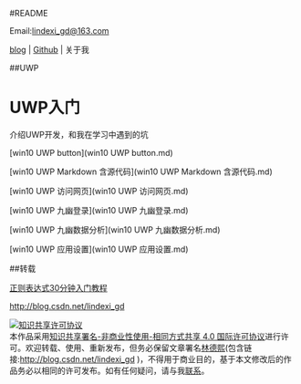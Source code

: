 ﻿#README

Email:[lindexi_gd@163.com](mailto:lindexi_gd@163.com)

[blog](http://blog.csdn.net/lindexi_gd/) | [Github](http://github.com/lindexi/) | 关于我

##UWP

UWP入门
=======

介绍UWP开发，和我在学习中遇到的坑

[win10 UWP button](win10 UWP button.md)

[win10 UWP Markdown 含源代码](win10 UWP Markdown 含源代码.md)

[win10 UWP 访问网页](win10 UWP 访问网页.md)

[win10 UWP 九幽登录](win10 UWP 九幽登录.md)

[win10 UWP 九幽数据分析](win10 UWP 九幽数据分析.md)

[win10 UWP 应用设置](win10 UWP 应用设置.md)

[](.md)

##转载

[正则表达式30分钟入门教程](正则表达式30分钟入门教程.md)

http://blog.csdn.net/lindexi_gd

<a rel="license" href="http://creativecommons.org/licenses/by-nc-sa/4.0/"><img alt="知识共享许可协议" style="border-width:0" src="https://i.creativecommons.org/l/by-nc-sa/4.0/88x31.png" /></a><br />本作品采用<a rel="license" href="http://creativecommons.org/licenses/by-nc-sa/4.0/">知识共享署名-非商业性使用-相同方式共享 4.0 国际许可协议</a>进行许可。欢迎转载、使用、重新发布，但务必保留文章署名[林德熙](http://blog.csdn.net/lindexi_gd)(包含链接:http://blog.csdn.net/lindexi_gd )，不得用于商业目的，基于本文修改后的作品务必以相同的许可发布。如有任何疑问，请与我[联系](mailto:lindexi_gd@163.com)。


